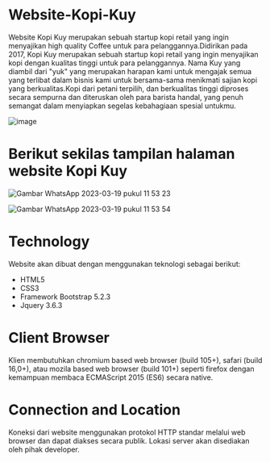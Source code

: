 # Website-Kopi-Kuy

Website Kopi Kuy merupakan sebuah startup kopi retail yang ingin menyajikan high quality Coffee untuk para pelanggannya.Didirikan pada 2017, Kopi Kuy merupakan sebuah startup kopi retail yang ingin menyajikan kopi dengan kualitas tinggi untuk para pelanggannya. Nama Kuy yang diambil dari "yuk" yang merupakan harapan kami untuk mengajak semua yang terlibat dalam bisnis kami untuk bersama-sama menikmati sajian kopi yang berkualitas.Kopi dari petani terpilih, dan berkualitas tinggi diproses secara sempurna dan diteruskan oleh para barista handal, yang penuh semangat dalam menyiapkan segelas kebahagiaan spesial untukmu.

![image](https://user-images.githubusercontent.com/60558674/226154795-fcb9ce5c-3004-4dba-ad13-980ec98cd406.png)



# Berikut sekilas tampilan halaman website Kopi Kuy
![Gambar WhatsApp 2023-03-19 pukul 11 53 23](https://user-images.githubusercontent.com/60558674/226154471-42c9674f-9e49-468c-b107-67e068718b53.jpg)

![Gambar WhatsApp 2023-03-19 pukul 11 53 54](https://user-images.githubusercontent.com/60558674/226154472-3a2e3e12-ef77-47d3-9e0f-39f7811f1fc9.jpg)

# Technology

Website akan dibuat dengan menggunakan teknologi sebagai berikut:
- HTML5
- CSS3
- Framework Bootstrap 5.2.3
- Jquery 3.6.3


# Client Browser

Klien membutuhkan chromium based web browser (build 105+), safari (build 16,0+), atau mozila based web browser (build 101+) seperti firefox dengan kemampuan membaca ECMAScript 2015 (ES6) secara native.


# Connection and Location

Koneksi dari website menggunakan protokol HTTP standar melalui web browser dan dapat diakses secara publik. Lokasi server akan disediakan oleh pihak developer.
